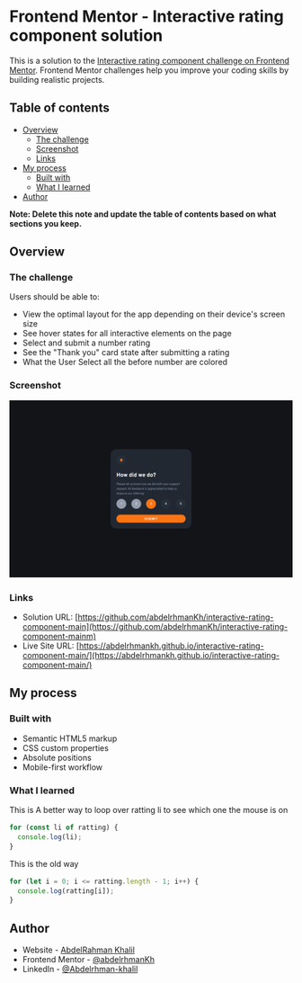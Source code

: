 # Frontend Mentor - Interactive rating component solution

This is a solution to the [Interactive rating component challenge on Frontend Mentor](https://www.frontendmentor.io/challenges/interactive-rating-component-koxpeBUmI). Frontend Mentor challenges help you improve your coding skills by building realistic projects.

## Table of contents

- [Overview](#overview)
  - [The challenge](#the-challenge)
  - [Screenshot](#screenshot)
  - [Links](#links)
- [My process](#my-process)
  - [Built with](#built-with)
  - [What I learned](#what-i-learned)
- [Author](#author)

**Note: Delete this note and update the table of contents based on what sections you keep.**

## Overview

### The challenge

Users should be able to:

- View the optimal layout for the app depending on their device's screen size
- See hover states for all interactive elements on the page
- Select and submit a number rating
- See the "Thank you" card state after submitting a rating
- What the User Select all the before number are colored

### Screenshot

![](./design/screenshot.png)

### Links

- Solution URL: [https://github.com/abdelrhmanKh/interactive-rating-component-main](https://github.com/abdelrhmanKh/interactive-rating-component-mainm)
- Live Site URL: [https://abdelrhmankh.github.io/interactive-rating-component-main/](https://abdelrhmankh.github.io/interactive-rating-component-main/)

## My process

### Built with

- Semantic HTML5 markup
- CSS custom properties
- Absolute positions
- Mobile-first workflow

### What I learned

This is A better way to loop over ratting li to see which one the mouse is on

```js
for (const li of ratting) {
  console.log(li);
}
```

This is the old way

```js
for (let i = 0; i <= ratting.length - 1; i++) {
  console.log(ratting[i]);
}
```

## Author

- Website - [AbdelRahman Khalil](https://abdelrhmankh.github.io/abdelrhmankhalil/)
- Frontend Mentor - [@abdelrhmanKh](https://www.frontendmentor.io/profile/abdelrhmanKh)
- LinkedIn - [@Abdelrhman-khalil](https://www.linkedin.com/in/abdelrhman-khalil-ali-9716a0188/)
